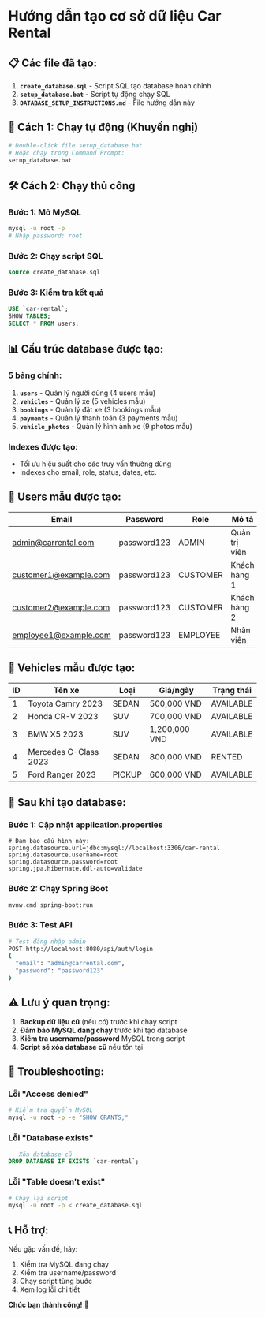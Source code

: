 # Hướng dẫn tạo cơ sở dữ liệu Car Rental

## 📋 **Các file đã tạo:**

1. **`create_database.sql`** - Script SQL tạo database hoàn chỉnh
2. **`setup_database.bat`** - Script tự động chạy SQL
3. **`DATABASE_SETUP_INSTRUCTIONS.md`** - File hướng dẫn này

## 🚀 **Cách 1: Chạy tự động (Khuyến nghị)**

```bash
# Double-click file setup_database.bat
# Hoặc chạy trong Command Prompt:
setup_database.bat
```

## 🛠️ **Cách 2: Chạy thủ công**

### Bước 1: Mở MySQL
```bash
mysql -u root -p
# Nhập password: root
```

### Bước 2: Chạy script SQL
```sql
source create_database.sql
```

### Bước 3: Kiểm tra kết quả
```sql
USE `car-rental`;
SHOW TABLES;
SELECT * FROM users;
```

## 📊 **Cấu trúc database được tạo:**

### **5 bảng chính:**
1. **`users`** - Quản lý người dùng (4 users mẫu)
2. **`vehicles`** - Quản lý xe (5 vehicles mẫu)
3. **`bookings`** - Quản lý đặt xe (3 bookings mẫu)
4. **`payments`** - Quản lý thanh toán (3 payments mẫu)
5. **`vehicle_photos`** - Quản lý hình ảnh xe (9 photos mẫu)

### **Indexes được tạo:**
- Tối ưu hiệu suất cho các truy vấn thường dùng
- Indexes cho email, role, status, dates, etc.

## 👥 **Users mẫu được tạo:**

| Email | Password | Role | Mô tả |
|-------|----------|------|-------|
| admin@carrental.com | password123 | ADMIN | Quản trị viên |
| customer1@example.com | password123 | CUSTOMER | Khách hàng 1 |
| customer2@example.com | password123 | CUSTOMER | Khách hàng 2 |
| employee1@example.com | password123 | EMPLOYEE | Nhân viên |

## 🚗 **Vehicles mẫu được tạo:**

| ID | Tên xe | Loại | Giá/ngày | Trạng thái |
|----|--------|------|----------|------------|
| 1 | Toyota Camry 2023 | SEDAN | 500,000 VND | AVAILABLE |
| 2 | Honda CR-V 2023 | SUV | 700,000 VND | AVAILABLE |
| 3 | BMW X5 2023 | SUV | 1,200,000 VND | AVAILABLE |
| 4 | Mercedes C-Class 2023 | SEDAN | 800,000 VND | RENTED |
| 5 | Ford Ranger 2023 | PICKUP | 600,000 VND | AVAILABLE |

## 🔧 **Sau khi tạo database:**

### Bước 1: Cập nhật application.properties
```properties
# Đảm bảo cấu hình này:
spring.datasource.url=jdbc:mysql://localhost:3306/car-rental
spring.datasource.username=root
spring.datasource.password=root
spring.jpa.hibernate.ddl-auto=validate
```

### Bước 2: Chạy Spring Boot
```bash
mvnw.cmd spring-boot:run
```

### Bước 3: Test API
```bash
# Test đăng nhập admin
POST http://localhost:8080/api/auth/login
{
  "email": "admin@carrental.com",
  "password": "password123"
}
```

## ⚠️ **Lưu ý quan trọng:**

1. **Backup dữ liệu cũ** (nếu có) trước khi chạy script
2. **Đảm bảo MySQL đang chạy** trước khi tạo database
3. **Kiểm tra username/password** MySQL trong script
4. **Script sẽ xóa database cũ** nếu tồn tại

## 🐛 **Troubleshooting:**

### Lỗi "Access denied"
```bash
# Kiểm tra quyền MySQL
mysql -u root -p -e "SHOW GRANTS;"
```

### Lỗi "Database exists"
```sql
-- Xóa database cũ
DROP DATABASE IF EXISTS `car-rental`;
```

### Lỗi "Table doesn't exist"
```bash
# Chạy lại script
mysql -u root -p < create_database.sql
```

## 📞 **Hỗ trợ:**

Nếu gặp vấn đề, hãy:
1. Kiểm tra MySQL đang chạy
2. Kiểm tra username/password
3. Chạy script từng bước
4. Xem log lỗi chi tiết

**Chúc bạn thành công!** 🎉













